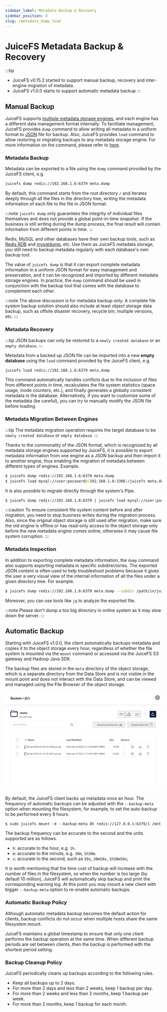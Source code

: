```yaml
---
sidebar_label: Metadata Backup & Recovery
sidebar_position: 4
slug: /metadata_dump_load
---
```

# JuiceFS Metadata Backup & Recovery

:::tip
- JuiceFS v0.15.2 started to support manual backup, recovery and inter-engine migration of metadata.
- JuiceFS v1.0.0 starts to support automatic metadata backup
:::

## Manual Backup

JuiceFS supports [multiple metadata storage engines](../reference/how_to_setup_metadata_engine.md), and each engine has a different data management format internally. To facilitate management, JuiceFS provides `dump` command to allow writing all metadata in a uniform format to [JSON](https://www.json.org/json-en.html) file for backup. Also, JuiceFS provides `load` command to allow restoring or migrating backups to any metadata storage engine. For more information on the command, please refer to [here](../reference/command_reference.md#juicefs-dump).

### Metadata Backup

Metadata can be exported to a file using the `dump` command provided by the JuiceFS client, e.g.

```bash
juicefs dump redis://192.168.1.6:6379 meta.dump
```

By default, this command starts from the root directory `/` and iterates deeply through all the files in the directory tree, writing the metadata information of each file to the file in JSON format.

:::note
`juicefs dump` only guarantees the integrity of individual files themselves and does not provide a global point-in-time snapshot. If the business is still writing during the dump process, the final result will contain information from different points in time.
:::

Redis, MySQL and other databases have their own backup tools, such as [Redis RDB](https://redis.io/topics/persistence#backing-up-redis-data) and [mysqldump](https://dev.mysql.com/doc/mysql-backup-excerpt/5.7/en/mysqldump-sql-format.html), etc. Use them as JuiceFS metadata storage, you still need to backup metadata regularly with each database's own backup tool.

The value of `juicefs dump` is that it can export complete metadata information in a uniform JSON format for easy management and preservation, and it can be recognized and imported by different metadata storage engines. In practice, the `dump` command should be used in conjunction with the backup tool that comes with the database to complement each other.

:::note
The above discussion is for metadata backup only. A complete file system backup solution should also include at least object storage data backup, such as offsite disaster recovery, recycle bin, multiple versions, etc.
:::

### Metadata Recovery

:::tip
JSON backups can only be restored to a `newly created database` or an `empty database`.
:::

Metadata from a backed up JSON file can be imported into a new **empty database** using the `load` command provided by the JuiceFS client, e.g.

```bash
juicefs load redis://192.168.1.6:6379 meta.dump
```

This command automatically handles conflicts due to the inclusion of files from different points in time, recalculates the file system statistics (space usage, inode counters, etc.), and finally generates a globally consistent metadata in the database. Alternatively, if you want to customize some of the metadata (be careful), you can try to manually modify the JSON file before loading.

### Metadata Migration Between Engines

:::tip
The metadata migration operation requires the target database to be `newly created database` or `empty database`.
:::

Thanks to the commonality of the JSON format, which is recognized by all metadata storage engines supported by JuiceFS, it is possible to export metadata information from one engine as a JSON backup and then import it to another engine, thus enabling the migration of metadata between different types of engines. Example.

```bash
$ juicefs dump redis://192.168.1.6:6379 meta.dump
$ juicefs load mysql://user:password@(192.168.1.6:3306)/juicefs meta.dump
```

It is also possible to migrate directly through the system's Pipe.

```bash
$ juicefs dump redis://192.168.1.6:6379 | juicefs load mysql://user:password@(192.168.1.6:3306)/juicefs
```

:::caution
To ensure consistent file system content before and after migration, you need to stop business writes during the migration process. Also, since the original object storage is still used after migration, make sure the old engine is offline or has read-only access to the object storage only before the new metadata engine comes online, otherwise it may cause file system corruption.
:::

### Metadata Inspection

In addition to exporting complete metadata information, the `dump` command also supports exporting metadata in specific subdirectories. The exported JSON content is often used to help troubleshoot problems because it gives the user a very visual view of the internal information of all the files under a given directory tree. For example.

```bash
$ juicefs dump redis://192.168.1.6:6379 meta.dump --subdir /path/in/juicefs
```

Moreover, you can use tools like `jq` to analyze the exported file.

:::note
Please don't dump a too big directory in online system as it may slow down the server.
:::

## Automatic Backup

Starting with JuiceFS v1.0.0, the client automatically backups metadata and copies it to the object storage every hour, regardless of whether the file system is mounted via the `mount` command or accessed via the JuiceFS S3 gateway and Hadoop Java SDK.

The backup files are stored in the `meta` directory of the object storage, which is a separate directory from the Data Store and is not visible in the mount point and does not interact with the Data Store, and can be viewed and managed using the File Browser of the object storage.

![](../images/meta-auto-backup-list.png)

By default, the JuiceFS client backs up metadata once an hour. The frequency of automatic backups can be adjusted with the `--backup-meta` option when mounting the filesystem, for example, to set the auto-backup to be performed every 8 hours.

```shell
$ sudo juicefs mount -d --backup-meta 8h redis://127.0.0.1:6379/1 /mnt
```

The backup frequency can be accurate to the second and the units supported are as follows.

- `h`: accurate to the hour, e.g. `1h`.
- `m`: accurate to the minute, e.g. `30m`, `1h30m`.
- `s`: accurate to the second, such as `50s`, `30m50s`, `1h30m50s`;

It is worth mentioning that the time cost of backup will increase with the number of files in the filesystem, so when the number is too large (by default 10 million), JuiceFS will automatically skip backup and print the corresponding warning log. At this point you may mount a new client with bigger `--backup-meta` option to re-enable automatic backups.

### Automatic Backup Policy

Although automatic metadata backup becomes the default action for clients, backup conflicts do not occur when multiple hosts share the same filesystem mount.

JuiceFS maintains a global timestamp to ensure that only one client performs the backup operation at the same time. When different backup periods are set between clients, then the backup is performed with the shortest period setting.

### Backup Cleanup Policy

JuiceFS periodically cleans up backups according to the following rules.

- Keep all backups up to 2 days.
- For more than 2 days and less than 2 weeks, keep 1 backup per day.
- For more than 2 weeks and less than 2 months, keep 1 backup per week.
- For more than 2 months, keep 1 backup for each month.

